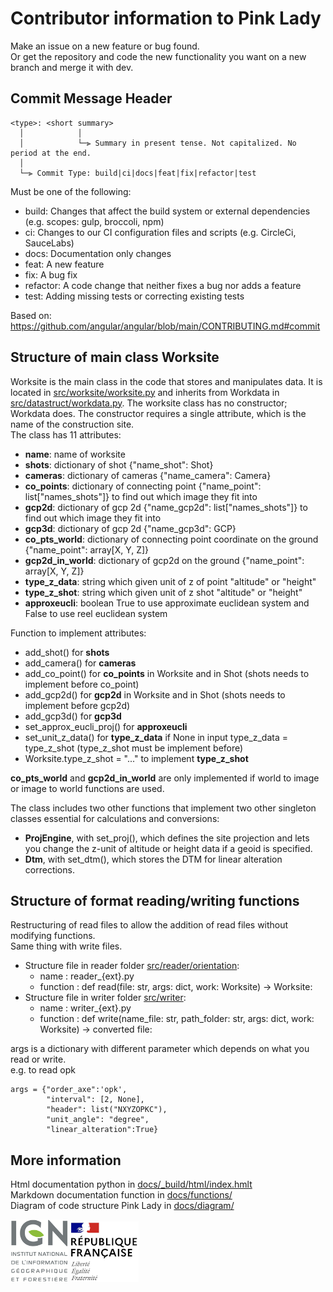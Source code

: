 # Contributor information to Pink Lady

Make an issue on a new feature or bug found.  
Or get the repository and code the new functionality you want on a new branch and merge it with dev.

## Commit Message Header

```
<type>: <short summary>
  │            │
  │            └─⫸ Summary in present tense. Not capitalized. No period at the end.
  │
  └─⫸ Commit Type: build|ci|docs|feat|fix|refactor|test
```
Must be one of the following:

  * build: Changes that affect the build system or external dependencies (e.g. scopes: gulp, broccoli, npm)
  * ci: Changes to our CI configuration files and scripts (e.g. CircleCi, SauceLabs)
  * docs: Documentation only changes
  * feat: A new feature
  * fix: A bug fix
  * refactor: A code change that neither fixes a bug nor adds a feature
  * test: Adding missing tests or correcting existing tests

Based on: https://github.com/angular/angular/blob/main/CONTRIBUTING.md#commit

## Structure of main class Worksite

Worksite is the main class in the code that stores and manipulates data. It is located in [src/worksite/worksite.py](./src/worksite/worksite.py) and inherits from Workdata in [src/datastruct/workdata.py](./src/datastruct/workdata.py). The worksite class has no constructor; Workdata does. The constructor requires a single attribute, which is the name of the construction site.  
The class has 11 attributes:
* **name**: name of worksite
* **shots**: dictionary of shot {"name_shot": Shot}
* **cameras**: dictionary of cameras {"name_camera": Camera}
* **co_points**: dictionary of connecting point {"name_point": list["names_shots"]} to find out which image they fit into
* **gcp2d**: dictionary of gcp 2d {"name_gcp2d": list["names_shots"]} to find out which image they fit into
* **gcp3d**: dictionary of gcp 2d {"name_gcp3d": GCP}
* **co_pts_world**: dictionary of connecting point coordinate on the ground {"name_point": array[X, Y, Z]}
* **gcp2d_in_world**: dictionary of gcp2d on the ground {"name_point": array[X, Y, Z]}
* **type_z_data**: string which given unit of z of point "altitude" or "height"
* **type_z_shot**: string which given unit of z shot "altitude" or "height"
* **approxeucli**: boolean True to use approximate euclidean system and False to use reel euclidean system

Function to implement attributes:
* add_shot() for **shots**
* add_camera() for **cameras**
* add_co_point() for **co_points** in Worksite and in Shot (shots needs to implement before co_point)
* add_gcp2d() for **gcp2d** in Worksite and in Shot (shots needs to implement before gcp2d)
* add_gcp3d() for **gcp3d**
* set_approx_eucli_proj() for **approxeucli**
* set_unit_z_data() for **type_z_data** if None in input type_z_data = type_z_shot (type_z_shot must be implement before)
* Worksite.type_z_shot = "..." to implement **type_z_shot**

**co_pts_world** and **gcp2d_in_world** are only implemented if world to image or image to world functions are used.

The class includes two other functions that implement two other singleton classes essential for calculations and conversions:
* **ProjEngine**, with set_proj(), which defines the site projection and lets you change the z-unit of altitude or height data if a geoid is specified.
* **Dtm**, with set_dtm(), which stores the DTM for linear alteration corrections.

## Structure of format reading/writing functions

Restructuring of read files to allow the addition of read files without modifying functions.  
Same thing with write files.
- Structure file in reader folder [src/reader/orientation](./src/reader/orientation/):
    - name : reader_{ext}.py
    - function : def read(file: str, args: dict, work: Worksite) -> Worksite:
- Structure file in writer folder [src/writer](./src/writer/): 
    - name : writer_{ext}.py
    - function : def write(name_file: str, path_folder: str, args: dict, work: Worksite) -> converted file:

args is a dictionary with different parameter which depends on what you read or write.  
e.g. to read opk
```
args = {"order_axe":'opk',
        "interval": [2, None],
        "header": list("NXYZOPKC"),
        "unit_angle": "degree",
        "linear_alteration":True}
```

## More information

Html documentation python in [docs/_build/html/index.hmlt](./docs/_build/html/index.html)  
Markdown documentation function in [docs/functions/](./docs/functions/)  
Diagram of code structure Pink Lady in [docs/diagram/](./docs/diagram/)

![logo ign](docs/image/logo_ign.png) ![logo fr](docs/image/Republique_Francaise_Logo.png)